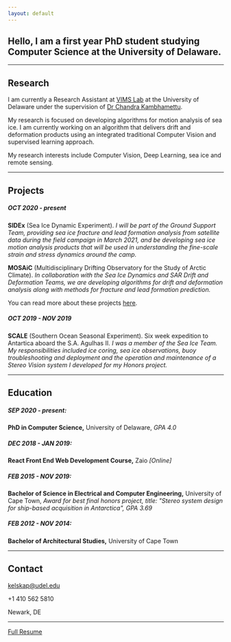 ```yaml
---
layout: default
---
```


## **Hello**, I am a first year PhD student studying Computer Science at the University of Delaware.

* * *

## Research
I am currently a Research Assistant at [VIMS Lab](http://vims.cis.udel.edu/) at the University of Delaware under the supervision of [Dr Chandra Kambhamettu](https://scholar.google.com/citations?user=BMVESLIAAAAJ&hl=en). 

My research is focused on developing algorithms for motion analysis of sea ice. I am currently working on an algorithm that delivers drift and deformation products using an integrated traditional Computer Vision and supervised learning approach.

My research interests include Computer Vision, Deep Learning, sea ice and remote sensing.

* * *


## Projects

##### OCT 2020 - present

**SIDEx** (Sea Ice Dynamic Experiment). _I will be part of the Ground Support Team, providing sea ice fracture and lead formation analysis from satellite data during the field campaign in March 2021, and be developing sea ice motion analysis products that will be used in understanding the fine-scale strain and stress dynamics around the camp._ 

**MOSAiC** (Multidisciplinary Drifting Observatory for the Study of Arctic Climate). _In collaboration with the Sea Ice Dynamics and SAR Drift and Deformation Teams, we are developing algorithms for drift and deformation analysis along with methods for fracture and lead formation prediction._ 

You can read more about these projects [here](./Projects.pdf).


##### OCT 2019 - NOV 2019

**SCALE** (Southern Ocean Seasonal Experiment). Six week expedition to Antartica aboard the S.A. Agulhas II. _I was a member of the Sea Ice Team. My responsibilities included ice coring, sea ice observations, buoy troubleshooting and deployment and the operation and maintenance of a Stereo Vision system I developed for my Honors project._

* * *

## Education

##### SEP 2020 - present: 
**PhD in Computer Science,** University of Delaware, _GPA 4.0_

##### DEC 2018 - JAN 2019:
**React Front End Web Development Course,** Zaio _[Online]_          

##### FEB 2015 - NOV 2019: 
**Bachelor of Science in Electrical and Computer Engineering,** University of Cape Town, _Award for best final honors project, title: "Stereo system design for ship-based acquisition in Antarctica", GPA 3.69_
           
##### FEB 2012 - NOV 2014:
**Bachelor of Architectural Studies,** University of Cape Town

* * *

## Contact

kelskap@udel.edu

+1 410 562 5810

Newark, DE


* * *

[Full Resume](./Resume.pdf)

